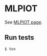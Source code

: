 # MLPIOT

See [MLPIOT page][MLPIOT-PAGE].

## Run tests

```sh
$ tox
```

[MLPIOT-PAGE]: https://machine2learn.com/platforms/mlpiot/

